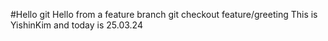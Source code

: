 #Hello git
Hello from a feature branch git checkout feature/greeting
This is YishinKim and today is 25.03.24

